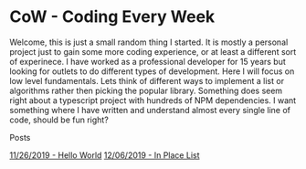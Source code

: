 # CoW - Coding Every Week

Welcome, this is just a small random thing I started. It is mostly a personal project just to gain some more coding experience, or at least a different sort of experinece. I have worked as a professional developer for 15 years but looking for outlets to do different types of development. Here I will focus on low level fundamentals. Lets think of different ways to implement a list or algorithms rather then picking the popular library. Something does seem right about a typescript project with hundreds of NPM dependencies. I want something where I have written and understand almost every single line of code, should be fun right? 

Posts

[11/26/2019 - Hello World](../master/blog/001HelloWorld.md)
[12/06/2019 - In Place List](../maser/blog/002InPlaceList.md) 

